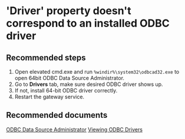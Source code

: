 <properties
	pageTitle="'Driver' property doesn't correspond to an installed ODBC driver"
	description="'Driver' property doesn't correspond to an installed ODBC driver"
	service="microsoft.analysisservices"
	resource="servers"
	authors="bnmaa"
	displayOrder="2"
	selfHelpType="tools"
	supportTopicIds=""
	resourceTags=""
	productPesIds=""
	cloudEnvironments="public"
/>

# 'Driver' property doesn't correspond to an installed ODBC driver

## **Recommended steps**

1. Open elevated cmd.exe and run `%windir%\system32\odbcad32.exe` to open 64bit ODBC Data Source Administrator.
2. Go to **Drivers** tab, make sure desired ODBC driver shows up.
3. If not, install 64-bit ODBC driver correctly.
4. Restart the gateway service.

## **Recommended documents**

[ODBC Data Source Administrator](https://docs.microsoft.com/sql/odbc/admin/odbc-data-source-administrator)
[Viewing ODBC Drivers](https://docs.microsoft.com/sql/odbc/admin/viewing-drivers)
